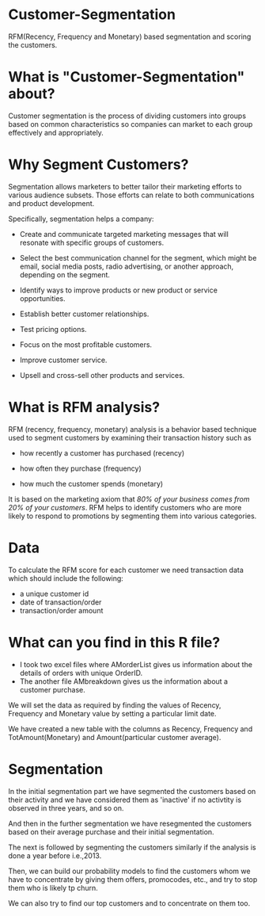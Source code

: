 # Customer-Segmentation
RFM(Recency, Frequency and Monetary) based segmentation and scoring the customers.


# What is "Customer-Segmentation" about?
 Customer segmentation is the process of dividing customers into groups based on common characteristics
 so companies can market to each group effectively and appropriately.
 
 
# Why Segment Customers?

Segmentation allows marketers to better tailor their marketing efforts to various audience subsets.
Those efforts can relate to both communications and product development.

Specifically, segmentation helps a company:

* Create and communicate targeted marketing messages that will resonate with specific groups of customers.

* Select the best communication channel for the segment, which might be email, social media posts, radio advertising, or another approach, depending on the segment. 

* Identify ways to improve products or new product or service opportunities.

* Establish better customer relationships.

* Test pricing options.

* Focus on the most profitable customers.

* Improve customer service.

* Upsell and cross-sell other products and services.


# What is RFM analysis?

RFM (recency, frequency, monetary) analysis is a behavior based technique used to segment customers by examining their transaction history such as

- how recently a customer has purchased (recency)

- how often they purchase (frequency)

- how much the customer spends (monetary)

It is based on the marketing axiom that *80% of your business comes from 20% of your customers*.
RFM helps to identify customers who are more likely to respond to promotions by segmenting them into various categories.

# Data
To calculate the RFM score for each customer we need transaction data which should include the following:

* a unique customer id
* date of transaction/order
* transaction/order amount

# What can you find in this R file?

* I took two excel files where AMorderList gives us information about the details of orders with unique OrderID.
* The another file AMbreakdown gives us the information about a customer purchase.

We will set the data as required by finding the values of Recency, Frequency and Monetary value by setting a particular limit date.


We have created a new table with the columns as Recency, Frequency and TotAmount(Monetary) and Amount(particular customer average).

# Segmentation
In the initial segmentation part we have segmented the customers based on their activity and we have considered them as 'inactive' if 
no activtity is observed in three years, and so on.

And then in the further segmentation we have resegmented the customers based on their average purchase and their initial segmentation.

The next is followed by segmenting the customers similarly if the analysis is done a year before i.e.,2013.

Then, we can build our probability models to find the customers whom we have to concentrate by giving them offers, promocodes, etc.,
and try to stop them who is likely tp churn.

We can also try to find our top customers and to concentrate on them too.
